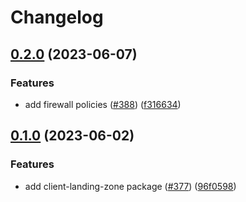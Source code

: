 # Changelog

## [0.2.0](https://github.com/GoogleCloudPlatform/pubsec-declarative-toolkit/compare/solutions/client-landing-zone/0.1.0...solutions/client-landing-zone/0.2.0) (2023-06-07)


### Features

* add firewall policies ([#388](https://github.com/GoogleCloudPlatform/pubsec-declarative-toolkit/issues/388)) ([f316634](https://github.com/GoogleCloudPlatform/pubsec-declarative-toolkit/commit/f316634df164a0711fd647fdc2a47aa22652a7dd))

## [0.1.0](https://github.com/GoogleCloudPlatform/pubsec-declarative-toolkit/compare/solutions/client-landing-zone-v0.0.1...solutions/client-landing-zone/0.1.0) (2023-06-02)


### Features

* add client-landing-zone package ([#377](https://github.com/GoogleCloudPlatform/pubsec-declarative-toolkit/issues/377)) ([96f0598](https://github.com/GoogleCloudPlatform/pubsec-declarative-toolkit/commit/96f0598cb4e7a74de42b28552ba73a1d6146b766))
